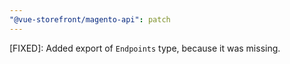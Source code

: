 ```yaml
---
"@vue-storefront/magento-api": patch
---
```


[FIXED]: Added export of `Endpoints` type, because it was missing.

